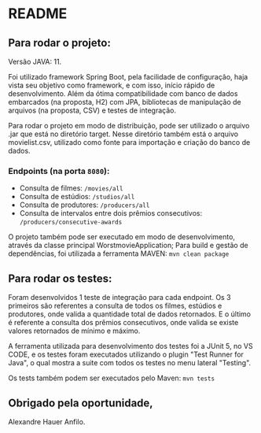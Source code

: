# README

## Para rodar o projeto:

Versão JAVA: 11.

Foi utilizado framework Spring Boot, pela facilidade de configuração, haja vista seu objetivo como framework, e com isso, início rápido de desenvolvimento. Além da ótima compatibilidade com banco de dados embarcados (na proposta, H2) com JPA, bibliotecas de manipulação de arquivos (na proposta, CSV) e testes de integração.

Para rodar o projeto em modo de distribuição, pode ser utilizado o arquivo .jar que está no diretório target. Nesse diretório também está o arquivo movielist.csv, utilizado como fonte para importação e criação do banco de dados.

### Endpoints (na porta ```8080```):

-  Consulta de filmes: ```/movies/all```
-  Consulta de estúdios: ```/studios/all```
-  Consulta de produtores: ```/producers/all```
-  Consulta de intervalos entre dois prêmios consecutivos: ```/producers/consecutive-awards```

O projeto também pode ser executado em modo de desenvolvimento, através da classe principal WorstmovieApplication; Para build e gestão de dependências, foi utilizada a ferramenta MAVEN: ```mvn clean package```

## Para rodar os testes:

Foram desenvolvidos 1 teste de integração para cada endpoint. Os 3 primeiros são referentes a consulta de todos os filmes, estúdios e produtores, onde valida a quantidade total de dados retornados. E o último é referente a consulta dos prêmios consecutivos, onde valida se existe valores retornados de mínimo e máximo.

A ferramenta utilizada para desenvolvimento dos testes foi a JUnit 5, no VS CODE, e os testes foram executados utilizando o plugin "Test Runner for Java", o qual mostra a suite com todos os testes no menu lateral "Testing".

Os tests também podem ser executados pelo Maven: ```mvn tests```

## Obrigado pela oportunidade,
Alexandre Hauer Anfilo.
